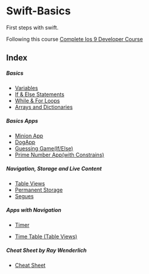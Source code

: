 # Swift-Basics

First steps with swift.

Following this course [Complete Ios 9 Developer Course](https://www.udemy.com/the-complete-ios-9-developer-course/learn/)



## Index


##### Basics

- [Variables](https://github.com/ConradoMateu/Swift-Basics/blob/master/Variables.playground/Contents.swift)
- [If & Else Statements](https://github.com/ConradoMateu/Swift-Basics/blob/master/If%26Else%20Statements.playground/Contents.swift)
- [While & For Loops](https://github.com/ConradoMateu/Swift-Basics/blob/master/While%20and%20For%20Loops.playground/Contents.swift)
- [Arrays and Dictionaries](https://github.com/ConradoMateu/Swift-Basics/blob/master/ArraysAndDictionaries.playground/Contents.swift)

##### Basics Apps

- [Minion App](https://github.com/ConradoMateu/Swift-Basics/tree/master/Basic%20Apps/MinionApp)
- [DogApp](https://github.com/ConradoMateu/Swift-Basics/tree/master/Basic%20Apps/DogApp)
- [Guessing Game(If/Else)](https://github.com/ConradoMateu/Swift-Basics/tree/master/Basic%20Apps/Guessing%20Game)
- [Prime Number App(with Constrains)](https://github.com/ConradoMateu/Swift-Basics/tree/master/Basic%20Apps/IsPrime/IsPrime)

##### Navigation, Storage and Live Content

- [Table Views]()
- [Permanent Storage]()
- [Segues]()


##### Apps with Navigation

- [Timer](https://github.com/ConradoMateu/Swift-Basics/tree/master/Timer)

- [Time Table (Table Views)](https://github.com/ConradoMateu/Swift-Basics/tree/master/Time%table)


##### Cheat Sheet by Ray Wenderlich

- [Cheat Sheet](http://cdn3.raywenderlich.com/wp-content/uploads/2014/06/RW-Swift-Cheatsheet-0_6.pdf) 